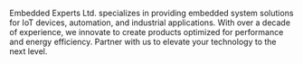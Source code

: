 Embedded Experts Ltd. specializes in providing embedded system solutions for IoT devices, automation, and industrial applications. With over a decade of experience, we innovate to create products optimized for performance and energy efficiency. Partner with us to elevate your technology to the next level.
